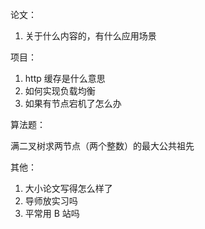 论文：

1. 关于什么内容的，有什么应用场景

项目：

1. http 缓存是什么意思
2. 如何实现负载均衡
3. 如果有节点宕机了怎么办

算法题：

满二叉树求两节点（两个整数）的最大公共祖先

其他：

1. 大小论文写得怎么样了
2. 导师放实习吗
3. 平常用 B 站吗